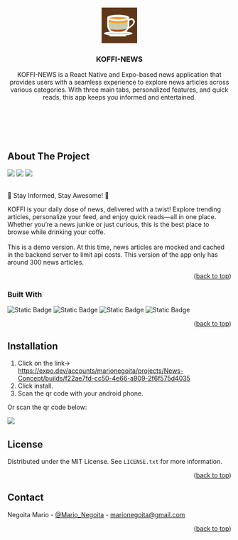 <a name="readme-top"></a>

<!-- PROJECT LOGO -->
<br />
<div align="center">
  <a href="https://github.com/MarioNegoita/Koffi-News">
    <img src="assets/splashScreen.png" alt="Logo" width="80" height="80">
  </a>

<h3 align="center">KOFFI-NEWS</h3>

  <p align="center">
    KOFFI-NEWS is a React Native and Expo-based news application that provides users with a seamless experience to explore news articles across various categories. With three main tabs, personalized features, and quick reads, this app keeps you informed and entertained.
    <br />
   
</div>


</br>
</br>
</br>
</br>




<!-- ABOUT THE PROJECT -->
## About The Project

<img src="https://github.com/MarioNegoita/Koffi-News/assets/58939386/39331390-069b-4a1e-a6ad-729ae6d6ab5f" width='200'>
<img src="https://github.com/MarioNegoita/Koffi-News/assets/58939386/afc5fa5a-c7fe-4172-b4e0-471c73c76ea4" width='200'>
<img src="https://github.com/MarioNegoita/Koffi-News/assets/58939386/8f609ae0-0ba9-4024-9ca1-53fd85aad0d2" width='200'>
</br>
</br>




🌟 Stay Informed, Stay Awesome! 🌟

KOFFI is your daily dose of news, delivered with a twist! Explore trending articles, personalize your feed, and enjoy quick reads—all in one place. Whether you’re a news junkie or just curious, this is the best place to browse while drinking your coffe.
</br>
</br>
This is a demo version. At this time, news articles are mocked and cached in the backend server to limit api costs. This version of the app only has around 300 news articles.
<p align="right">(<a href="#readme-top">back to top</a>)</p>



### Built With

![Static Badge](https://img.shields.io/badge/ReactNative-black?logo=react)
![Static Badge](https://img.shields.io/badge/Expo-black?logo=expo)
![Static Badge](https://img.shields.io/badge/Firebase-black?logo=firebase&logoSize=auto)
![Static Badge](https://img.shields.io/badge/NativeBase-black?logo=nativebase&logoSize=auto)



<p align="right">(<a href="#readme-top">back to top</a>)</p>



<!-- GETTING STARTED -->
## Installation

1. Click on the link-> https://expo.dev/accounts/marionegoita/projects/News-Concept/builds/f22ae7fd-cc50-4e66-a909-2f6f575d4035
2. Click install.
3. Scan the qr code with your android phone.

Or scan the qr code below:

<img src="https://github.com/MarioNegoita/Koffi-News/assets/58939386/890f3317-cfdf-4330-9678-d64a654dd705" width='300'>

<!-- LICENSE -->
## License

Distributed under the MIT License. See `LICENSE.txt` for more information.

<p align="right">(<a href="#readme-top">back to top</a>)</p>



<!-- CONTACT -->
## Contact

Negoita Mario - [@Mario_Negoita](https://www.linkedin.com/in/mario-negoita-8083541a9) - marionegoita@gmail.com


<p align="right">(<a href="#readme-top">back to top</a>)</p>
